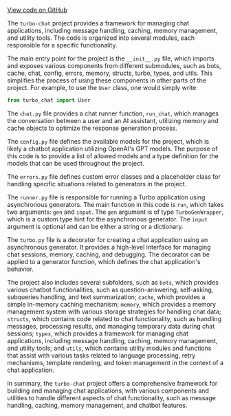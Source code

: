 [View code on GitHub](https://github.com/creatorrr/turbo-chat/tree/master/.autodoc/docs/json/turbo_chat)

The `turbo-chat` project provides a framework for managing chat applications, including message handling, caching, memory management, and utility tools. The code is organized into several modules, each responsible for a specific functionality.

The main entry point for the project is the `__init__.py` file, which imports and exposes various components from different submodules, such as bots, cache, chat, config, errors, memory, structs, turbo, types, and utils. This simplifies the process of using these components in other parts of the project. For example, to use the `User` class, one would simply write:

```python
from turbo_chat import User
```

The `chat.py` file provides a chat runner function, `run_chat`, which manages the conversation between a user and an AI assistant, utilizing memory and cache objects to optimize the response generation process.

The `config.py` file defines the available models for the project, which is likely a chatbot application utilizing OpenAI's GPT models. The purpose of this code is to provide a list of allowed models and a type definition for the models that can be used throughout the project.

The `errors.py` file defines custom error classes and a placeholder class for handling specific situations related to generators in the project.

The `runner.py` file is responsible for running a Turbo application using asynchronous generators. The main function in this code is `run`, which takes two arguments: `gen` and `input`. The `gen` argument is of type `TurboGenWrapper`, which is a custom type hint for the asynchronous generator. The `input` argument is optional and can be either a string or a dictionary.

The `turbo.py` file is a decorator for creating a chat application using an asynchronous generator. It provides a high-level interface for managing chat sessions, memory, caching, and debugging. The decorator can be applied to a generator function, which defines the chat application's behavior.

The project also includes several subfolders, such as `bots`, which provides various chatbot functionalities, such as question-answering, self-asking, subqueries handling, and text summarization; `cache`, which provides a simple in-memory caching mechanism; `memory`, which provides a memory management system with various storage strategies for handling chat data; `structs`, which contains code related to chat functionality, such as handling messages, processing results, and managing temporary data during chat sessions; `types`, which provides a framework for managing chat applications, including message handling, caching, memory management, and utility tools; and `utils`, which contains utility modules and functions that assist with various tasks related to language processing, retry mechanisms, template rendering, and token management in the context of a chat application.

In summary, the `turbo-chat` project offers a comprehensive framework for building and managing chat applications, with various components and utilities to handle different aspects of chat functionality, such as message handling, caching, memory management, and chatbot features.
